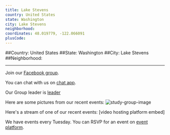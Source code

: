 ```yaml
---
title: Lake Stevens
country: United States
state: Washington
city: Lake Stevens
neighborhood: 
coordinates: 48.019779, -122.066091
plusCode:
---
```


##Country: United States
##State: Washington
##City: Lake Stevens
##Neighborhood: 
*****
Join our [Facebook group](https://www.facebook.com/groups/free.code.camp.Lake.Stevens.WA).

You can chat with us on [chat app]().

Our Group leader is [leader]()

Here are some pictures from our recent events:
![study-group-image]()

Here's a stream of one of our recent events:
[video hosting platform embed]

We have events every Tuesday. You can RSVP for an event on [event platform]().
